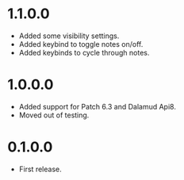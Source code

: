 # 1.1.0.0
- Added some visibility settings.
- Added keybind to toggle notes on/off.
- Added keybinds to cycle through notes.

# 1.0.0.0
- Added support for Patch 6.3 and Dalamud Api8.
- Moved out of testing.

# 0.1.0.0
- First release.
